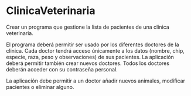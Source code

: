 # ClinicaVeterinaria

Crear un programa que gestione la lista de pacientes de una clinica veterinaria.

El programa deberá permitir ser usado por los diferentes doctores de la clinica.
Cada doctor tendrá acceso únicamente a los datos (nombre, chip, especie, raza, peso y observaciones) de sus pacientes.
La aplicación deberá permitir también crear nuevos doctores. Todos los doctores deberán acceder con su contraseña personal.

La aplicación debe permitir a un doctor añadir nuevos animales, modificar pacientes o eliminar alguno.